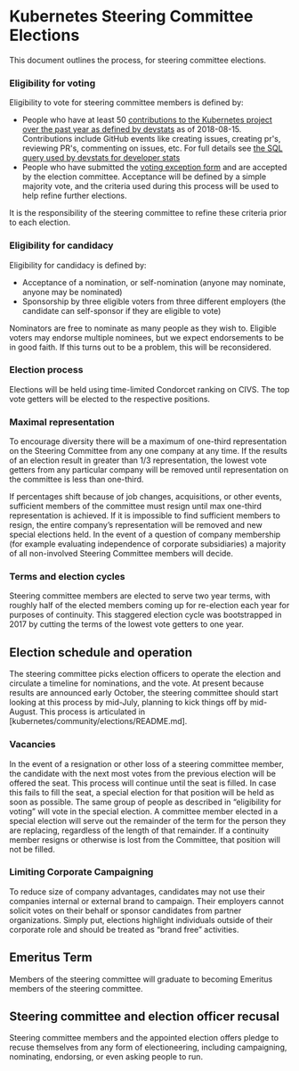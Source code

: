 # Kubernetes Steering Committee Elections

This document outlines the process, for steering committee elections.

### Eligibility for voting

Eligibility to vote for steering committee members is defined by:

* People who have at least 50 [contributions to the Kubernetes project over the past year as defined by devstats]
  as of 2018-08-15. Contributions include GitHub events like creating issues,
  creating pr's, reviewing PR's, commenting on issues, etc. For full details
  see [the SQL query used by devstats for developer stats]
* People who have submitted the [voting exception form] and are accepted by
  the election committee. Acceptance will be defined by a simple majority
  vote, and the criteria used during this process will be used to help refine
  further elections.

It is the responsibility of the steering committee to refine these criteria prior
to each election.

### Eligibility for candidacy

Eligibility for candidacy is defined by:

* Acceptance of a nomination, or self-nomination (anyone may nominate, anyone
  may be nominated)
* Sponsorship by three eligible voters from three different employers (the
  candidate can self-sponsor if they are eligible to vote)

Nominators are free to nominate as many people as they wish to. Eligible
voters may endorse multiple nominees, but we expect endorsements to be in
good faith.  If this turns out to be a problem, this will be reconsidered.

### Election process

Elections will be held using time-limited Condorcet ranking on CIVS. The top
vote getters will be elected to the respective positions.

### Maximal representation

To encourage diversity there will be a maximum of one-third representation on
the Steering Committee from any one company at any time. If the results of an
election result in greater than 1/3 representation, the lowest vote getters
from any particular company will be removed until representation on the
committee is less than one-third.

If percentages shift because of job changes, acquisitions, or other events,
sufficient members of the committee must resign until max one-third
representation is achieved. If it is impossible to find sufficient members to
resign, the entire company’s representation will be removed and new special
elections held. In the event of a question of company membership (for example
evaluating independence of corporate subsidiaries) a majority of all
non-involved Steering Committee members will decide.

### Terms and election cycles

Steering committee members are elected to serve two year terms, with roughly
half of the elected members coming up for re-election each year for purposes
of continuity.  This staggered election cycle was bootstrapped in 2017 by
cutting the terms of the lowest vote getters to one year.

## Election schedule and operation

The steering committee picks election officers to operate the election and
circulate a timeline for nominations, and the vote. At present because results
are announced early October, the steering committee should start looking at
this process by mid-July, planning to kick things off by mid-August. This
process is articulated in [kubernetes/community/elections/README.md].

### Vacancies

In the event of a resignation or other loss of a steering committee member, the
candidate with the next most votes from the previous election will be offered
the seat.  This process will continue until the seat is filled.  In case this
fails to fill the seat, a special election for that position will be held as
soon as possible. The same group of people as described in “eligibility for
voting” will vote in the special election. A committee member elected in a
special election will serve out the remainder of the term for the person they
are replacing, regardless of the length of that remainder. If a continuity
member resigns or otherwise is lost from the Committee, that position will not
be filled.

### Limiting Corporate Campaigning

To reduce size of company advantages, candidates may not use their companies
internal or external brand to campaign.  Their employers cannot solicit votes
on their behalf or sponsor candidates from partner organizations.  Simply put,
elections highlight individuals outside of their corporate role and should be
treated as “brand free” activities.

## Emeritus Term

Members of the steering committee will graduate to becoming Emeritus members of
the steering committee.

## Steering committee and election officer recusal

Steering committee members and the appointed election offers pledge to recuse
themselves from any form of electioneering, including campaigning, nominating,
endorsing, or even asking people to run.

[kubernetes/community/events/elections/README.md]: https://git.k8s.io/community/events/elections/README.md
[voting exception form]: TBD

[the SQL query used by devstats for developer stats]: https://github.com/cncf/devstats/blob/master/metrics/shared/project_developer_stats.sql
[contributions to the Kubernetes project over the past year as defined by devstats]: https://k8s.devstats.cncf.io/d/13/developer-activity-counts-by-repository-group?orgId=1&var-period_name=Last%20year&var-metric=contributions&var-repogroup_name=All
